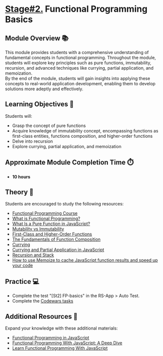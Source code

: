 # [Stage#2.](../../) Functional Programming Basics

## Module Overview 📚

This module provides students with a comprehensive understanding of fundamental concepts in functional programming. Throughout the module, students will explore key principles such as pure functions, immutability, recursion, and advanced techniques like currying, partial application, and memoization.  
By the end of the module, students will gain insights into applying these concepts to real-world application development, enabling them to develop solutions more adeptly and effectively.

## Learning Objectives 🎯

Students will:

- Grasp the concept of pure functions
- Acquire knowledge of immutability concept, encompassing functions as first-class entities, functions composition, and higher-order functions
- Delve into recursion
- Explore currying, partial application, and memoization

## Approximate Module Completion Time ⏱️

- **10 hours**

## Theory 📖

Students are encouraged to study the following resources:

- [Functional Programming Course](https://www.freecodecamp.org/learn/javascript-algorithms-and-data-structures/functional-programming/learn-about-functional-programming)
- [What is Functional Programming?](https://www.freecodecamp.org/news/functional-programming-in-javascript/)
- [What Is a Pure Function in JavaScript?](https://www.freecodecamp.org/news/what-is-a-pure-function-in-javascript-acb887375dfe/)
- [Mutability vs Immutability](https://www.freecodecamp.org/news/mutability-vs-immutability-in-javascript/)
- [First-Class and Higher-Order Functions](https://medium.com/@rabailzaheer/first-class-and-higher-order-functions-86d14e40c688#:~:text=Definition%20of%20First%2DClass%20Functions&text=They%20refer%20to%20functions%20that,easily%20accessible%20and%20re%2Dusable.)
- [The Fundamentals of Function Composition](https://levelup.gitconnected.com/the-fundamentals-of-function-composition-in-javascript-a-complete-guide-with-real-world-examples-9e72a05d1848)
- [Currying](https://javascript.info/currying-partials)
- [Currying and Partial Application in JavaScript](https://barker.codes/blog/currying-and-partial-application-in-javascript/)
- [Recursion and Stack](https://javascript.info/recursion#recursive-structures)
- [How to use Memoize to cache JavaScript function results and speed up your code](https://www.freecodecamp.org/news/understanding-memoize-in-javascript-51d07d19430e/)

## Practice 💻

- Complete the test "[St2] FP-basics" in the RS-App > Auto Test.
- Complete the [Codewars tasks](https://github.com/rolling-scopes-school/tasks/blob/master/tasks/codewars/Codewars-2022Q1-FP.md)

## Additional Resources 📘

Expand your knowledge with these additional materials:

- [Functional Programming in JavaScript](https://www.youtube.com/playlist?list=PL0zVEGEvSaeEd9hlmCXrk5yUyqUag-n84)
- [Functional Programming With JavaScript: A Deep Dive](https://hackernoon.com/functional-programming-with-javascript-a-deep-dive)
- [Learn Functional Programming With JavaScript](https://youtu.be/XvLMO2wE3OQ?si=gwxExXBm3YrgGrz-)
